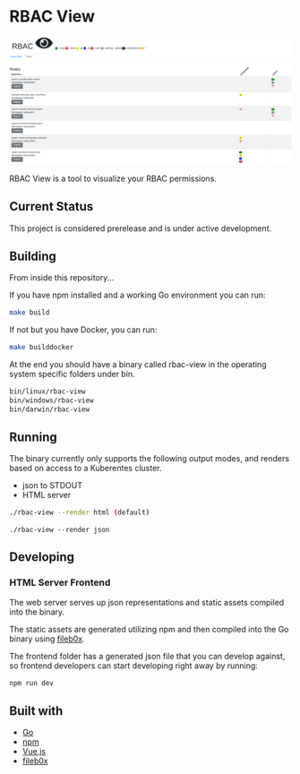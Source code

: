 

# RBAC View



![RBAC View Screenshot](img/screen.png?raw=true)



RBAC  View is a tool to visualize your RBAC permissions. 

## Current Status

This project is considered prerelease and is under active development.

## Building

From inside this repository...

If you have npm installed and a working Go environment you can run:

```bash
make build
```

If not but you have Docker, you can run:

```bash
make builddocker
```

At the end you should have a binary called rbac-view in the operating system specific folders under bin.

```
bin/linux/rbac-view
bin/windows/rbac-view
bin/darwin/rbac-view
```

## Running

The binary currently only supports the following output modes, and renders based on access to a Kuberentes cluster.

- json to STDOUT
- HTML server

```bash
./rbac-view --render html (default)
```

```
./rbac-view --render json
```

## Developing

### HTML Server Frontend

The web server serves up json representations and static assets compiled into the binary.

The static assets are generated utilizing npm and then compiled into the Go binary using [fileb0x](https://github.com/UnnoTed/fileb0x).

The frontend folder has a generated json file that you can develop against, so frontend developers can start developing right away by running:

```bash
npm run dev
```

## Built with
- [Go](https://golang.org/)
- [npm](https://www.npmjs.com/)
- [Vue.js](https://vuejs.org/)
- [fileb0x](https://github.com/UnnoTed/fileb0x)



